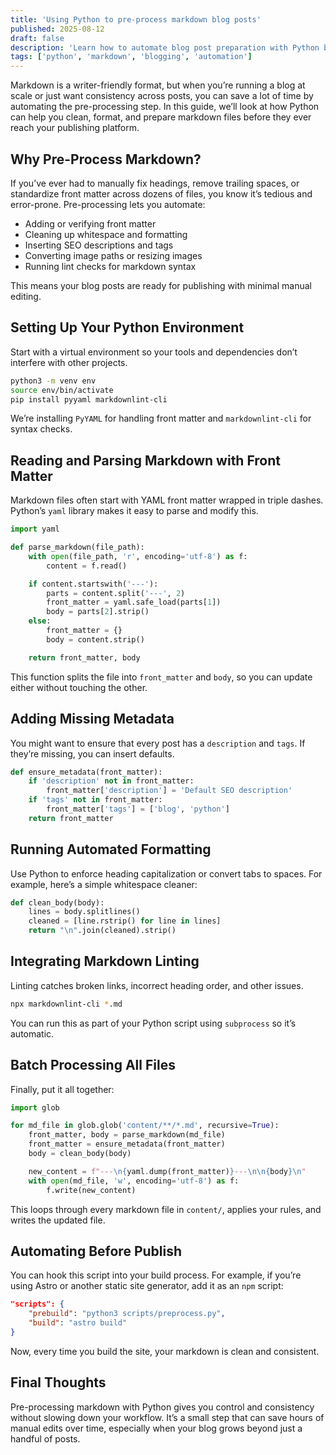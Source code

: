 ```yaml
---
title: 'Using Python to pre-process markdown blog posts'
published: 2025-08-12
draft: false
description: 'Learn how to automate blog post preparation with Python by pre-processing markdown files before publishing.'
tags: ['python', 'markdown', 'blogging', 'automation']
---
```


Markdown is a writer-friendly format, but when you’re running a blog at scale or just want consistency across posts, you can save a lot of time by automating the pre-processing step. In this guide, we’ll look at how Python can help you clean, format, and prepare markdown files before they ever reach your publishing platform.

## Why Pre-Process Markdown?

If you’ve ever had to manually fix headings, remove trailing spaces, or standardize front matter across dozens of files, you know it’s tedious and error-prone. Pre-processing lets you automate:

- Adding or verifying front matter
- Cleaning up whitespace and formatting
- Inserting SEO descriptions and tags
- Converting image paths or resizing images
- Running lint checks for markdown syntax

This means your blog posts are ready for publishing with minimal manual editing.

## Setting Up Your Python Environment

Start with a virtual environment so your tools and dependencies don’t interfere with other projects.

```bash
python3 -m venv env
source env/bin/activate
pip install pyyaml markdownlint-cli
```

We’re installing `PyYAML` for handling front matter and `markdownlint-cli` for syntax checks.

## Reading and Parsing Markdown with Front Matter

Markdown files often start with YAML front matter wrapped in triple dashes. Python’s `yaml` library makes it easy to parse and modify this.

```python
import yaml

def parse_markdown(file_path):
    with open(file_path, 'r', encoding='utf-8') as f:
        content = f.read()

    if content.startswith('---'):
        parts = content.split('---', 2)
        front_matter = yaml.safe_load(parts[1])
        body = parts[2].strip()
    else:
        front_matter = {}
        body = content.strip()

    return front_matter, body
```

This function splits the file into `front_matter` and `body`, so you can update either without touching the other.

## Adding Missing Metadata

You might want to ensure that every post has a `description` and `tags`. If they’re missing, you can insert defaults.

```python
def ensure_metadata(front_matter):
    if 'description' not in front_matter:
        front_matter['description'] = 'Default SEO description'
    if 'tags' not in front_matter:
        front_matter['tags'] = ['blog', 'python']
    return front_matter
```

## Running Automated Formatting

Use Python to enforce heading capitalization or convert tabs to spaces. For example, here’s a simple whitespace cleaner:

```python
def clean_body(body):
    lines = body.splitlines()
    cleaned = [line.rstrip() for line in lines]
    return "\n".join(cleaned).strip()
```

## Integrating Markdown Linting

Linting catches broken links, incorrect heading order, and other issues.

```bash
npx markdownlint-cli *.md
```

You can run this as part of your Python script using `subprocess` so it’s automatic.

## Batch Processing All Files

Finally, put it all together:

```python
import glob

for md_file in glob.glob('content/**/*.md', recursive=True):
    front_matter, body = parse_markdown(md_file)
    front_matter = ensure_metadata(front_matter)
    body = clean_body(body)

    new_content = f"---\n{yaml.dump(front_matter)}---\n\n{body}\n"
    with open(md_file, 'w', encoding='utf-8') as f:
        f.write(new_content)
```

This loops through every markdown file in `content/`, applies your rules, and writes the updated file.

## Automating Before Publish

You can hook this script into your build process. For example, if you’re using Astro or another static site generator, add it as an `npm` script:

```json
"scripts": {
    "prebuild": "python3 scripts/preprocess.py",
    "build": "astro build"
}
```

Now, every time you build the site, your markdown is clean and consistent.

## Final Thoughts

Pre-processing markdown with Python gives you control and consistency without slowing down your workflow. It’s a small step that can save hours of manual edits over time, especially when your blog grows beyond just a handful of posts.

